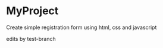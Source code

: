 MyProject
=========
Create simple registration form using html, css and javascript

edits by test-branch
